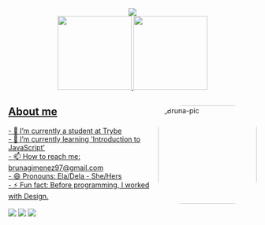 <div align="center">
  <a href="https://github.com/brunagimenez">
  <img src="Photo/git.gif"/>
</div>
<div align="center">
  <a href="https://github.com/brunagimenez">
  <img height="150em" src="https://github-readme-stats.vercel.app/api?username=brunagimenez&show_icons=true&theme=dark&include_all_commits=true&count_private=true"/>
  <img height="150em" src="https://github-readme-stats.vercel.app/api/top-langs/?username=brunagimenez&layout=compact&langs_count=7&theme=dark"/>
</div>
  <div align="left">
    <img align="right" alt="Bruna-pic" height="200" style="border-radius:50px;"     src="https://cdn.dribbble.com/users/876183/screenshots/4178051/_______.gif">
    <h2>About me</h2>
   - 🔭 I’m currently a student at Trybe</br>
  - 🌱 I’m currently learning 'Introduction to JavaScript'</br>
  - 📫 How to reach me: brunagimenez97@gmail.com</br>
  - 😄 Pronouns: Ela/Dela - She/Hers</br>
  - ⚡ Fun fact: Before programming, I worked with Design.</br></br>
  </div>
<div> 
 <a href="https://discord.gg/jGfbfCEN" target="_blank"><img src="https://img.shields.io/badge/Discord-7289DA?style=for-the-badge&logo=discord&logoColor=white" target="_blank"></a> 
  <a href = "mailto:brunagimenez97@gmail.com"><img src="https://img.shields.io/badge/-Gmail-%23333?style=for-the-badge&logo=gmail&logoColor=white" target="_blank"></a>
  <a href="https://www.linkedin.com/in/brugimenez/" target="_blank"><img src="https://img.shields.io/badge/-LinkedIn-%230077B5?style=for-the-badge&logo=linkedin&logoColor=white" target="_blank"></a> 
  

